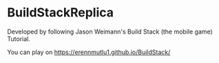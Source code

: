 # BuildStackReplica
Developed by following Jason Weimann's Build Stack (the mobile game) Tutorial.


You can play on https://erennmutlu1.github.io/BuildStack/
